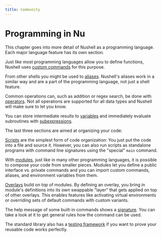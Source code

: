 ```yaml
---
title: Community
---
```


# Programming in Nu

This chapter goes into more detail of Nushell as a programming language.
Each major language feature has its own section.

Just like most programming languages allow you to define functions, Nushell uses [custom commands](/book/custom_commands) for this purpose.

From other shells you might be used to [aliases](/book/aliases).
Nushell's aliases work in a similar way and are a part of the programming language, not just a shell feature.

Common operations can, such as addition or regex search, be done with [operators](/book/operators).
Not all operations are supported for all data types and Nushell will make sure to let you know.

You can store intermediate results to [variables](/book/variables_and_subexpressions) and immediately evaluate subroutines with [subexpressions](/book/variables_and_subexpressions#subexpressions).

The last three sections are aimed at organizing your code:

[Scripts](/book/scripts) are the simplest form of code organization: You just put the code into a file and source it.
However, you can also run scripts as standalone programs with command line signatures using the "special" `main` command.

With [modules](/book/modules), just like in many other programming languages, it is possible to compose your code from smaller pieces.
Modules let you define a public interface vs. private commands and you can import custom commands, aliases, and environment variables from them.

[Overlays](/book/overlays) build on top of modules.
By defining an overlay, you bring in module's definitions into its own swappable "layer" that gets applied on top of other overlays.
This enables features like activating virtual environments or overriding sets of default commands with custom variants.

The help message of some built-in commands shows a [signature](/book/command_signature). You can take a look at it to get general rules how the command can be used.

The standard library also has a [testing framework](/book/testing) if you want to prove your reusable code works perfectly.
